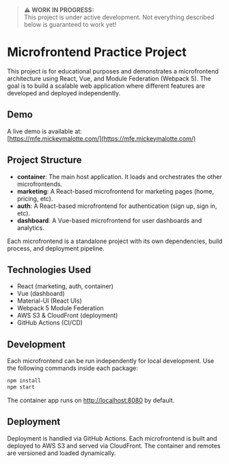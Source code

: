 > **⚠️ WORK IN PROGRESS:**  
> This project is under active development. Not everything described below is guaranteed to work yet!

# Microfrontend Practice Project

This project is for educational purposes and demonstrates a microfrontend architecture using React, Vue, and Module Federation (Webpack 5). The goal is to build a scalable web application where different features are developed and deployed independently.

## Demo

A live demo is available at:  
[https://mfe.mickeymalotte.com/](https://mfe.mickeymalotte.com/)

## Project Structure

- **container**: The main host application. It loads and orchestrates the other microfrontends.
- **marketing**: A React-based microfrontend for marketing pages (home, pricing, etc).
- **auth**: A React-based microfrontend for authentication (sign up, sign in, etc).
- **dashboard**: A Vue-based microfrontend for user dashboards and analytics.

Each microfrontend is a standalone project with its own dependencies, build process, and deployment pipeline.

## Technologies Used

- React (marketing, auth, container)
- Vue (dashboard)
- Material-UI (React UIs)
- Webpack 5 Module Federation
- AWS S3 & CloudFront (deployment)
- GitHub Actions (CI/CD)

## Development

Each microfrontend can be run independently for local development. Use the following commands inside each package:

```bash
npm install
npm start
```

The container app runs on [http://localhost:8080](http://localhost:8080) by default.

## Deployment

Deployment is handled via GitHub Actions. Each microfrontend is built and deployed to AWS S3 and served via CloudFront. The container and remotes are versioned and loaded dynamically.
